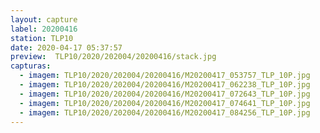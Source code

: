```yaml
---
layout: capture
label: 20200416
station: TLP10
date: 2020-04-17 05:37:57
preview:  TLP10/2020/202004/20200416/stack.jpg
capturas:
  - imagem: TLP10/2020/202004/20200416/M20200417_053757_TLP_10P.jpg
  - imagem: TLP10/2020/202004/20200416/M20200417_062238_TLP_10P.jpg
  - imagem: TLP10/2020/202004/20200416/M20200417_072643_TLP_10P.jpg
  - imagem: TLP10/2020/202004/20200416/M20200417_074641_TLP_10P.jpg
  - imagem: TLP10/2020/202004/20200416/M20200417_084256_TLP_10P.jpg
---
```

